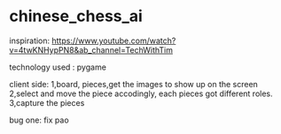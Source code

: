 # chinese_chess_ai
inspiration: 
https://www.youtube.com/watch?v=4twKNHypPN8&ab_channel=TechWithTim 


technology used
: pygame 


client side:
1,board, pieces,get the images to show up on the screen 
2,select and move the piece accodingly, each pieces got different roles. 
3,capture the pieces 

bug one:
fix pao 



